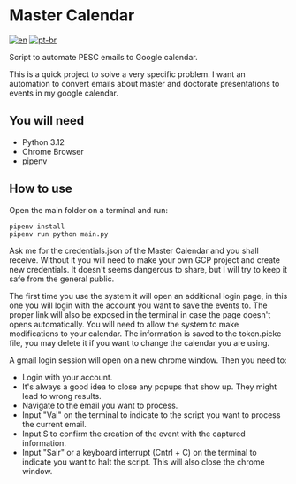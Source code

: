 # Master Calendar
[![en](https://img.shields.io/badge/lang-en-red.svg)](https://github.com/RafaDdS/MasterCalendar/blob/main/README.md)
[![pt-br](https://img.shields.io/badge/lang-pt--br-green.svg)](https://github.com/RafaDdS/MasterCalendar/blob/main/README.pt-br.md)

Script to automate PESC emails to Google calendar.

This is a quick project to solve a very specific problem. I want an automation to convert emails about master and doctorate presentations to events in my google calendar.

## You will need
- Python 3.12
- Chrome Browser
- pipenv

## How to use
Open the main folder on a terminal and run:
```
pipenv install
pipenv run python main.py
```
Ask me for the credentials.json of the Master Calendar and you shall receive. Without it you will need to make your own GCP project and create new credentials. It doesn't seems dangerous to share, but I will try to keep it safe from the general public.

The first time you use the system it will open an additional login page, in this one you will login with the account you want to save the events to. The proper link will also be exposed in the terminal in case the page doesn't opens automatically. You will need to allow the system to make modifications to your calendar. The information is saved to the token.picke file, you may delete it if you want to change the calendar you are using.

A gmail login session will open on a new chrome window. Then you need to:
- Login with your account.
- It's always a good idea to close any popups that show up. They might lead to wrong results.
- Navigate to the email you want to process.
- Input "Vai" on the terminal to indicate to the script you want to process the current email.
- Input S to confirm the creation of the event with the captured information.
- Input "Sair" or a keyboard interrupt (Cntrl + C) on the terminal to indicate you want to halt the script. This will also close the chrome window.